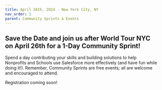 ```yaml
---
title: April 26th, 2024 - New York City, NY
nav_order: 1
parent: Community Sprints & Events
---
```


## Save the Date and join us after World Tour NYC on April 26th for a 1-Day Community Sprint!

Spend a day contributing your skills and building solutions to help Nonprofits and Schools use Salesforce more effectively (and have fun while doing it!). Remember, Community Sprints are free events; all are welcome and encouraged to attend.

Registration coming soon!
